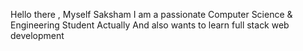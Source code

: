 Hello there , Myself Saksham
I am a passionate Computer Science  & Engineering Student Actually
And also wants to learn full stack web development

